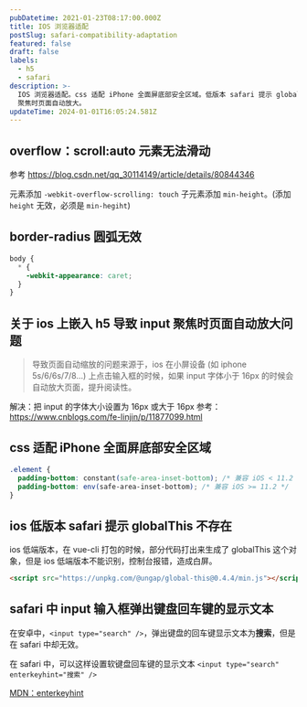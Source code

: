 ```yaml
---
pubDatetime: 2021-01-23T08:17:00.000Z
title: IOS 浏览器适配
postSlug: safari-compatibility-adaptation
featured: false
draft: false
labels:
  - h5
  - safari
description: >-
  IOS 浏览器适配。css 适配 iPhone 全面屏底部安全区域。低版本 safari 提示 globalThis 不存在。input
  聚焦时页面自动放大。
updateTime: 2024-01-01T16:05:24.581Z
---
```


## overflow：scroll:auto 元素无法滑动

参考 <https://blog.csdn.net/qq_30114149/article/details/80844346>

元素添加 `-webkit-overflow-scrolling: touch`
子元素添加 `min-height`。(添加 `height` 无效，必须是 `min-hegiht`)

## border-radius 圆弧无效

```css
body {
  * {
    -webkit-appearance: caret;
  }
}
```

## 关于 ios 上嵌入 h5 导致 input 聚焦时页面自动放大问题

> 导致页面自动缩放的问题来源于，ios 在小屏设备 (如 iphone 5s/6/6s/7/8...) 上点击输入框的时候，如果 input 字体小于 16px 的时候会自动放大页面，提升阅读性。

解决：把 input 的字体大小设置为 16px 或大于 16px
参考：<https://www.cnblogs.com/fe-linjin/p/11877099.html>

## css 适配 iPhone 全面屏底部安全区域

```css
.element {
  padding-bottom: constant(safe-area-inset-bottom); /* 兼容 iOS < 11.2 */
  padding-bottom: env(safe-area-inset-bottom); /* 兼容 iOS >= 11.2 */
}
```

## ios 低版本 safari 提示 globalThis 不存在

ios 低端版本，在 vue-cli 打包的时候，部分代码打出来生成了 globalThis 这个对象，但是 ios 低端版本不能识别，控制台报错，造成白屏。

```html
<script src="https://unpkg.com/@ungap/global-this@0.4.4/min.js"></script>
```

## safari 中 input 输入框弹出键盘回车键的显示文本

在安卓中，`<input type="search" />`，弹出键盘的回车键显示文本为**搜索**，但是在 safari 中却无效。

在 safari 中，可以这样设置软键盘回车键的显示文本 `<input type="search" enterkeyhint="搜索" />`

[MDN：enterkeyhint](https://developer.mozilla.org/en-US/docs/Web/HTML/Global_attributes/enterkeyhint)
